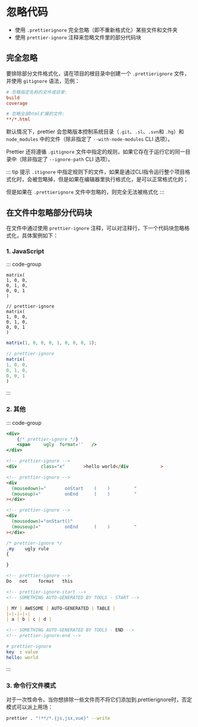 # 忽略代码

-   使用 `.prettierignore` 完全忽略（即不重新格式化）某些文件和文件夹
-   使用 `prettier-ignore` 注释来忽略文件里的部分代码块

## 完全忽略

要排除部分文件格式化，请在项目的根目录中创建一个 `.prettierignore` 文件，并使用 `gitignore` 语法，范例：

```ini
# 忽略指定名称的文件或目录:
build
coverage

# 忽略全部html扩展的文件:
**/*.html
```

默认情况下，prettier 会忽略版本控制系统目录（`.git`、`.sl`、`.svn`和 `.hg`）和 `node_modules` 中的文件（除非指定了 `--with-node-modules` CLI 选项）。

Prettier 还将遵循 `.gitignore` 文件中指定的规则，如果它存在于运行它的同一目录中（除非指定了 `--ignore-path` CLI 选项）。

::: tip 提示
`.itignore` 中指定规则下的文件，如果是通过CLI指令运行整个项目格式化时，会被忽略掉，但是如果在编辑器里执行格式化，是可以正常格式化的；

但是如果在 `.prettierignore` 文件中忽略的，则完全无法被格式化
:::

## 在文件中忽略部分代码块

在文件中通过使用 `prettier-ignore` 注释，可以对注释行，下一个代码块忽略格式化，具体案例如下：

### 1. JavaScript

::: code-group

```text [source]
matrix(
1, 0, 0,
0, 1, 0,
0, 0, 1
)

// prettier-ignore
matrix(
1, 0, 0,
0, 1, 0,
0, 0, 1
)
```

```js [结果]
matrix(1, 0, 0, 0, 1, 0, 0, 0, 1);

// prettier-ignore
matrix(
1, 0, 0,
0, 1, 0,
0, 0, 1
)
```

:::

### 2. 其他

::: code-group

```jsx [JSX]
<div>
    {/* prettier-ignore */}
    <span     ugly  format=''   />
</div>
```

```html [HTML]
<!-- prettier-ignore -->
<div         class="x"       >hello world</div            >

<!-- prettier-ignore -->
<div
  (mousedown)="       onStart    (    )         "
  (mouseup)="         onEnd      (    )         "
></div>

<!-- prettier-ignore -->
<div
  (mousedown)="onStart()"
  (mouseup)="         onEnd      (    )         "
></div>
```

```css [CSS]
/* prettier-ignore */
.my    ugly rule
{

}
```

```md [Markdown]
<!-- prettier-ignore -->
Do   not    format   this
```

```md [范围忽略]
<!-- prettier-ignore-start -->
<!-- SOMETHING AUTO-GENERATED BY TOOLS - START -->

| MY | AWESOME | AUTO-GENERATED | TABLE |
|-|-|-|-|
| a | b | c | d |

<!-- SOMETHING AUTO-GENERATED BY TOOLS - END -->
<!-- prettier-ignore-end -->
```

```yaml [YAML]
# prettier-ignore
key  : value
hello: world
```

:::

### 3. 命令行文件模式

对于一次性命令，当你想排除一些文件而不将它们添加到.prettierignore时，否定模式可以派上用场：

```bash
prettier . "!**/*.{js,jsx,vue}" --write
```
